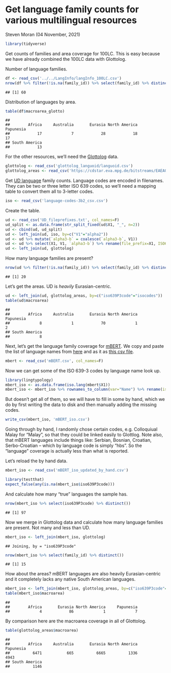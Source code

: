 Get language family counts for various multilingual resources
================
Steven Moran
(04 November, 2021)

``` r
library(tidyverse)
```

Get counts of families and area coverage for 100LC. This is easy because
we have already combined the 100LC data with Glottolog.

Number of language families.

``` r
df <- read_csv('../../LangInfo/langInfo_100LC.csv')
nrow(df %>% filter(!is.na(family_id)) %>% select(family_id) %>% distinct())
```

    ## [1] 60

Distribution of languages by area.

``` r
table(df$macroarea_glotto)
```

    ## 
    ##        Africa     Australia       Eurasia North America     Papunesia 
    ##            17             7            28            18            17 
    ## South America 
    ##            13

For the other resources, we’ll need the
[Glottolog](https://glottolog.org) data.

``` r
glottolog <- read_csv('glottolog_languoid/languoid.csv')
glottolog_areas <- read_csv('https://cdstar.eva.mpg.de/bitstreams/EAEA0-E62D-ED67-FD05-0/languages_and_dialects_geo.csv')
```

Get [UD language](https://universaldependencies.org) family counts.
Language codes are encoded in filenames. They can be two or three letter
ISO 639 codes, so we’ll need a mapping table to convert them all to
3-letter codes.

``` r
iso <- read_csv('language-codes-3b2_csv.csv')
```

Create the table.

``` r
ud <- read_csv('UD_fileprefixes.txt', col_names=F)
ud_split <- as.data.frame(str_split_fixed(ud$X1, "_", n=2))
ud <- cbind(ud, ud_split)
ud <- left_join(ud, iso, by=c("V1"="alpha2"))
ud <- ud %>% mutate(`alpha3-b` = coalesce(`alpha3-b`, V1))
ud <- ud %>% select(X1, V1, `alpha3-b`) %>% rename(file_prefix=X1, ISO6391 = V1, iso639P3code = `alpha3-b`)
ud <- left_join(ud, glottolog)
```

How many language families are present?

``` r
nrow(ud %>% filter(!is.na(family_id)) %>% select(family_id) %>% distinct())
```

    ## [1] 20

Let’s get the areas. UD is *heavily* Eurasian-centric.

``` r
ud <- left_join(ud, glottolog_areas, by=c("iso639P3code"="isocodes"))
table(ud$macroarea)
```

    ## 
    ##        Africa     Australia       Eurasia North America     Papunesia 
    ##             8             1            70             1             2 
    ## South America 
    ##             8

Next, let’s get the language family coverage for
[mBERT](https://github.com/google-research/bert/blob/master/multilingual.md).
We copy and paste the list of language names from
[here](https://github.com/google-research/bert/blob/master/multilingual.md)
and as it as [this csv file](mBert.csv).

``` r
mbert <- read_csv('mBERT.csv', col_names=F)
```

Now we can get some of the ISO 639-3 codes by language name look up.

``` r
library(lingtypology)
mbert_iso <- as.data.frame(iso.lang(mbert$X1))
mbert_iso <- mbert_iso %>% rownames_to_column(var="Name") %>% rename(iso639P3code = `iso.lang(mbert$X1)`)
```

But doesn’t get all of them, so we will have to fill in some by hand,
which we do by first writing the data to disk and then manually adding
the missing codes.

``` r
write_csv(mbert_iso, 'mBERT_iso.csv')
```

Going through by hand, I randomly chose certain codes, e.g. Colloquiual
Malay for “Malay”, so that they could be linked easily to Glottlog. Note
also, that mBERT languages include things like: Serbian, Bosnian,
Croatian, Serbo-Croatian – which by language code is simply “hbs”. So
the “language” coverage is actually less than what is reported.

Let’s reload the by hand data.

``` r
mbert_iso <- read_csv('mBERT_iso_updated_by_hand.csv')

library(testthat)
expect_false(any(is.na(mbert_iso$iso639P3code)))
```

And calculate how many “true” languages the sample has.

``` r
nrow(mbert_iso %>% select(iso639P3code) %>% distinct())
```

    ## [1] 97

Now we merge in Glottolog data and calculate how many language families
are present. Not many and less than UD.

``` r
mbert_iso <- left_join(mbert_iso, glottolog)
```

    ## Joining, by = "iso639P3code"

``` r
nrow(mbert_iso %>% select(family_id) %>% distinct())
```

    ## [1] 15

How about the areas? mBERT languages are also heavily Eurasian-centric
and it completely lacks any native South American languages.

``` r
mbert_iso <- left_join(mbert_iso, glottolog_areas, by=c("iso639P3code"="isocodes"))
table(mbert_iso$macroarea)
```

    ## 
    ##        Africa       Eurasia North America     Papunesia 
    ##             4            86             1             7

By comparison here are the macroarea coverage in all of Glottolog.

``` r
table(glottolog_areas$macroarea)
```

    ## 
    ##        Africa     Australia       Eurasia North America     Papunesia 
    ##          6471           665          6665          1336          4943 
    ## South America 
    ##          1146
